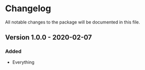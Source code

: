 # Changelog

All notable changes to the package will be documented in this file.

## Version 1.0.0 - 2020-02-07

### Added
- Everything
